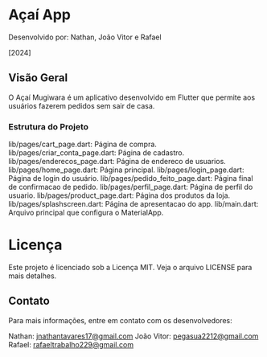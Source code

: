 # Açaí App

Desenvolvido por: Nathan, João Vitor e Rafael

[2024]

## Visão Geral

O Açaí Mugiwara é um aplicativo desenvolvido em Flutter que permite aos usuários fazerem 
pedidos sem sair de casa.

### Estrutura do Projeto

lib/pages/cart_page.dart: Página de compra.
lib/pages/criar_conta_page.dart: Página de cadastro.
lib/pages/enderecos_page.dart: Página de endereco de usuarios.
lib/pages/home_page.dart: Página principal.
lib/pages/login_page.dart: Página de login do usuário.
lib/pages/pedido_feito_page.dart: Página final de confirmacao de pedido.
lib/pages/perfil_page.dart: Página de perfil do usuario.
lib/pages/product_page.dart: Página dos produtos da loja.
lib/pages/splashscreen.dart: Página de apresentacao do app.
lib/main.dart: Arquivo principal que configura o MaterialApp.

# Licença
Este projeto é licenciado sob a Licença MIT. Veja o arquivo LICENSE para mais detalhes.

## Contato

Para mais informações, entre em contato com os desenvolvedores:

Nathan: jnathantavares17@gmail.com
João Vitor: pegasua2212@gmail.com
Rafael: rafaeltrabalho229@gmail.com